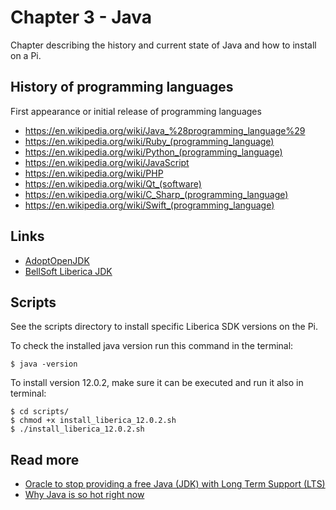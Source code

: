 # Chapter 3 - Java
Chapter describing the history and current state of Java and how to install on a Pi.

## History of programming languages
First appearance or initial release of programming languages
* https://en.wikipedia.org/wiki/Java_%28programming_language%29
* https://en.wikipedia.org/wiki/Ruby_(programming_language)
* https://en.wikipedia.org/wiki/Python_(programming_language)
* https://en.wikipedia.org/wiki/JavaScript
* https://en.wikipedia.org/wiki/PHP
* https://en.wikipedia.org/wiki/Qt_(software)
* https://en.wikipedia.org/wiki/C_Sharp_(programming_language)
* https://en.wikipedia.org/wiki/Swift_(programming_language)


## Links
* [AdoptOpenJDK](https://adoptopenjdk.net/)
* [BellSoft Liberica JDK](https://bell-sw.com/)

## Scripts
See the scripts directory to install specific Liberica SDK versions on the Pi.

To check the installed java version run this command in the terminal:
```
$ java -version
```

To install version 12.0.2, make sure it can be executed and run it also in terminal:
```
$ cd scripts/
$ chmod +x install_liberica_12.0.2.sh
$ ./install_liberica_12.0.2.sh
```

## Read more
* [Oracle to stop providing a free Java (JDK) with Long Term Support (LTS)](https://react-etc.net/entry/oracle-to-stop-providing-a-free-java-jdk-with-long-term-support-lts)
* [Why Java is so hot right now](https://developers.redhat.com/blog/2019/09/05/why-java-is-so-hot-right-now/)